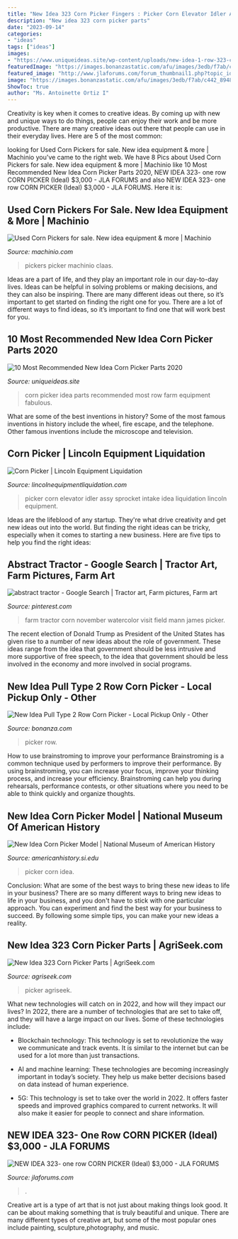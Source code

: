 ```yaml
---
title: "New Idea 323 Corn Picker Fingers : Picker Corn Elevator Idler Assy Sprocket Intake Idea Liquidation Lincoln Equipment"
description: "New idea 323 corn picker parts"
date: "2023-09-14"
categories:
- "ideas"
tags: ["ideas"]
images:
- "https://www.uniqueideas.site/wp-content/uploads/new-idea-1-row-323-corn-picker-farm-equipment-2.jpg"
featuredImage: "https://images.bonanzastatic.com/afu/images/3edb/f7ab/c442_8948974396/Picker_01.JPG"
featured_image: "http://www.jlaforums.com/forum_thumbnail1.php?topic_id=561872061"
image: "https://images.bonanzastatic.com/afu/images/3edb/f7ab/c442_8948974396/Picker_01.JPG"
ShowToc: true
author: "Ms. Antoinette Ortiz I"
---
```



Creativity is key when it comes to creative ideas. By coming up with new and unique ways to do things, people can enjoy their work and be more productive. There are many creative ideas out there that people can use in their everyday lives. Here are 5 of the most common: 

	

		
looking for Used Corn Pickers for sale. New idea equipment &amp; more | Machinio you've came to the right web. We have 8 Pics about Used Corn Pickers for sale. New idea equipment &amp; more | Machinio like 10 Most Recommended New Idea Corn Picker Parts 2020, NEW IDEA 323- one row CORN PICKER (Ideal) $3,000 - JLA FORUMS and also NEW IDEA 323- one row CORN PICKER (Ideal) $3,000 - JLA FORUMS. Here it is:
		
    
## Used Corn Pickers For Sale. New Idea Equipment &amp; More | Machinio

<img loading=lazy src="https://i.machinio.com/thumb/qrdx9p/2259.jpg" onerror="this.onerror=null;this.src='https://tse3.mm.bing.net/th?id=OIP.hCjg7aWspyPyaDcoQmBmnwAAAA&amp;pid=15.1';" alt="Used Corn Pickers for sale. New idea equipment &amp; more | Machinio">

_Source: machinio.com_

>pickers picker machinio claas. 

	

Ideas are a part of life, and they play an important role in our day-to-day lives. Ideas can be helpful in solving problems or making decisions, and they can also be inspiring. There are many different ideas out there, so it’s important to get started on finding the right one for you. There are a lot of different ways to find ideas, so it’s important to find one that will work best for you.

    
## 10 Most Recommended New Idea Corn Picker Parts 2020

<img loading=lazy src="https://www.uniqueideas.site/wp-content/uploads/new-idea-1-row-323-corn-picker-farm-equipment-2.jpg" onerror="this.onerror=null;this.src='https://tse1.mm.bing.net/th?id=OIP.l-3fgYmS7UKPt7nYmBLcPgHaFj&amp;pid=15.1';" alt="10 Most Recommended New Idea Corn Picker Parts 2020">

_Source: uniqueideas.site_

>corn picker idea parts recommended most row farm equipment fabulous. 

	

What are some of the best inventions in history?
Some of the most famous inventions in history include the wheel, fire escape, and the telephone. Other famous inventions include the microscope and television.

    
## Corn Picker | Lincoln Equipment Liquidation

<img loading=lazy src="https://lincolnequipmentliquidation.com/img/00/s/MTIwMFgxNjAw/z/L9MAAOSwh4tdlKzI/$_1.JPG" onerror="this.onerror=null;this.src='https://tse3.mm.bing.net/th?id=OIP.-P8mDF8GQpIY7wt2FD2vjQAAAA&amp;pid=15.1';" alt="Corn Picker | Lincoln Equipment Liquidation">

_Source: lincolnequipmentliquidation.com_

>picker corn elevator idler assy sprocket intake idea liquidation lincoln equipment. 

	

Ideas are the lifeblood of any startup. They're what drive creativity and get new ideas out into the world. But finding the right ideas can be tricky, especially when it comes to starting a new business. Here are five tips to help you find the right ideas: 

    
## Abstract Tractor - Google Search | Tractor Art, Farm Pictures, Farm Art

<img loading=lazy src="https://i.pinimg.com/originals/1e/48/f9/1e48f9cf38ef9f2ca8c20cd68b07f9be.jpg" onerror="this.onerror=null;this.src='https://tse4.mm.bing.net/th?id=OIP.oOyV5WXHcopK4uK6zPnQ_gHaFj&amp;pid=15.1';" alt="abstract tractor - Google Search | Tractor art, Farm pictures, Farm art">

_Source: pinterest.com_

>farm tractor corn november watercolor visit field mann james picker. 

	

The recent election of Donald Trump as President of the United States has given rise to a number of new ideas about the role of government. These ideas range from the idea that government should be less intrusive and more supportive of free speech, to the idea that government should be less involved in the economy and more involved in social programs.

    
## New Idea Pull Type 2 Row Corn Picker - Local Pickup Only - Other

<img loading=lazy src="https://images.bonanzastatic.com/afu/images/3edb/f7ab/c442_8948974396/Picker_01.JPG" onerror="this.onerror=null;this.src='https://tse1.mm.bing.net/th?id=OIP.r8VUbEhwVrFu0KAedmSMXgHaE7&amp;pid=15.1';" alt="New Idea Pull Type 2 Row Corn Picker - Local Pickup Only - Other">

_Source: bonanza.com_

>picker row. 

	

How to use brainstroming to improve your performance
Brainstroming is a common technique used by performers to improve their performance. By using brainstroming, you can increase your focus, improve your thinking process, and increase your efficiency. Brainstroming can help you during rehearsals, performance contests, or other situations where you need to be able to think quickly and organize thoughts.

    
## New Idea Corn Picker Model | National Museum Of American History

<img loading=lazy src="https://ids.si.edu/ids/deliveryService?id=NMAH-AHB2011q60039&amp;max=400" onerror="this.onerror=null;this.src='https://tse4.mm.bing.net/th?id=OIP.NZBD2vWOzbNsCGP6_ag_KwAAAA&amp;pid=15.1';" alt="New Idea Corn Picker Model | National Museum of American History">

_Source: americanhistory.si.edu_

>picker corn idea. 

	

Conclusion: What are some of the best ways to bring these new ideas to life in your business?
There are so many different ways to bring new ideas to life in your business, and you don't have to stick with one particular approach. You can experiment and find the best way for your business to succeed. By following some simple tips, you can make your new ideas a reality.

    
## New Idea 323 Corn Picker Parts | AgriSeek.com

<img loading=lazy src="https://www.agriseek.com/ex/2044486556/2042518654-th.jpg" onerror="this.onerror=null;this.src='https://tse2.mm.bing.net/th?id=OIP.6w98lme1VqClr_srgjz-OgAAAA&amp;pid=15.1';" alt="New Idea 323 Corn Picker Parts | AgriSeek.com">

_Source: agriseek.com_

>picker agriseek. 

	

What new technologies will catch on in 2022, and how will they impact our lives?
In 2022, there are a number of technologies that are set to take off, and they will have a large impact on our lives. Some of these technologies include: 
- Blockchain technology: This technology is set to revolutionize the way we communicate and track events. It is similar to the internet but can be used for a lot more than just transactions. 

- AI and machine learning: These technologies are becoming increasingly important in today’s society. They help us make better decisions based on data instead of human experience. 

- 5G: This technology is set to take over the world in 2022. It offers faster speeds and improved graphics compared to current networks. It will also make it easier for people to connect and share information.

    
## NEW IDEA 323- One Row CORN PICKER (Ideal) $3,000 - JLA FORUMS

<img loading=lazy src="http://www.jlaforums.com/forum_thumbnail1.php?topic_id=561872061" onerror="this.onerror=null;this.src='https://tse3.mm.bing.net/th?id=OIP.DGjwQAyvIHiVF4fN3FgG3gAAAA&amp;pid=15.1';" alt="NEW IDEA 323- one row CORN PICKER (Ideal) $3,000 - JLA FORUMS">

_Source: jlaforums.com_

>. 

	

Creative art is a type of art that is not just about making things look good. It can be about making something that is truly beautiful and unique. There are many different types of creative art, but some of the most popular ones include painting, sculpture,photography, and music.

